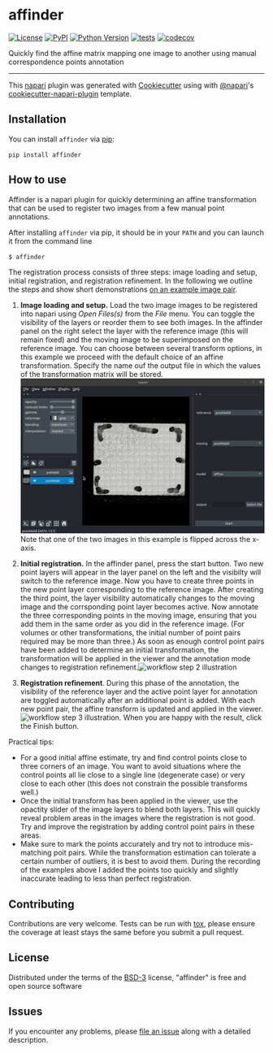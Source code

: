 # affinder

[![License](https://img.shields.io/pypi/l/affinder.svg?color=green)](https://github.com/napari/affinder/raw/main/LICENSE)
[![PyPI](https://img.shields.io/pypi/v/affinder.svg?color=green)](https://pypi.org/project/affinder)
[![Python Version](https://img.shields.io/pypi/pyversions/affinder.svg?color=green)](https://python.org)
[![tests](https://github.com/jni/affinder/workflows/tests/badge.svg)](https://github.com/jni/affinder/actions)
[![codecov](https://codecov.io/gh/jni/affinder/branch/main/graph/badge.svg)](https://codecov.io/gh/jni/affinder)

Quickly find the affine matrix mapping one image to another using manual correspondence points annotation

----------------------------------

This [napari] plugin was generated with [Cookiecutter] using with [@napari]'s [cookiecutter-napari-plugin] template.

<!--
Don't miss the full getting started guide to set up your new package:
https://github.com/napari/cookiecutter-napari-plugin#getting-started

and review the napari docs for plugin developers:
https://napari.org/docs/plugins/index.html
-->

## Installation

You can install `affinder` via [pip]:

    pip install affinder


## How to use

Affinder is a napari plugin for quickly determining an affine transformation that can be used to register two images from a few manual point annotations.

After installing `affinder` via pip, it should be in your `PATH` and you can launch it from the command line

```sh
$ affinder
```


The registration process consists of three steps: image loading and setup, initial registration, and registration refinement. In the following we outline the steps and show short demonstrations [on an example image pair](./example_data/about_example.md).

1. **Image loading and setup.**
Load the two image images to be registered into napari using
_Open Files(s)_ from the _File_ menu. You can toggle the visibility of the layers or reorder them to see both images.
In the affinder panel on the right select the layer with the reference image (this will remain fixed) and the moving image to be superimposed on the reference image. You can choose between several transform options, in this example we proceed with the default choice of an affine transformation. Specify the name ouf the output file in which the values of the transformation matrix will be stored.![workflow step 1 illustration](./illustrations/workflow_step1.gif) Note that one of the two images in this example is flipped across the x-axis.

1. **Initial registration.** In the affinder panel, press the start button. Two new point layers will appear in the layer panel on the left and the visibilty will switch to the reference image.  Now you have to create three points in the new point layer corresponding to the reference image. After creating the third point, the layer visibility automatically changes to the moving image and the corrsponding point layer becomes active. Now annotate the three corresponding points in the moving image, ensuring that you add them in the same order as you did in the reference image. (For volumes or other transformations, the initial number of point pairs required may be more than three.) As soon as enough control point pairs have been added to determine an initial transformation, the transformation will be applied in the viewer and the
annotation mode changes to registration refinement.![workflow step 2 illustration](./illustrations/workflow_step2.gif)


1. **Registration refinement**. During this phase of the annotation, the visibility of the reference layer and the active point layer for annotation are toggled automatically after an additional point is added. With each new point pair, the affine transform is updated and applied in the viewer.![workflow step 3 illustration](./illustrations/workflow_step3.gif). When you are happy with the result, click the Finish button.

Practical tips:

* For a good initial affine estimate, try and find control points close to three corners of an image. You want to avoid situations where the control points all lie close to a single line (degenerate case) or very close to each other (this does not constrain the possible transforms well.)
* Once the initial transform has been applied in the viewer, use the opactity slider of the image layers to blend both layers. This will quickly reveal problem areas in the images where the registration is not good. Try and improve the registration by adding control point pairs in these areas.
* Make sure to mark the points accurately and try not to introduce mis-matching poit pairs. While the transformation estimation can tolerate a certain number of outliers, it is best to avoid them. During the recording of the examples above I added the points too quickly and slightly inaccurate leading to less than perfect registration. 

## Contributing

Contributions are very welcome. Tests can be run with [tox], please ensure
the coverage at least stays the same before you submit a pull request.

## License

Distributed under the terms of the [BSD-3] license,
"affinder" is free and open source software

## Issues

If you encounter any problems, please [file an issue] along with a detailed description.

[napari]: https://github.com/napari/napari
[Cookiecutter]: https://github.com/audreyr/cookiecutter
[@napari]: https://github.com/napari
[MIT]: http://opensource.org/licenses/MIT
[BSD-3]: http://opensource.org/licenses/BSD-3-Clause
[GNU GPL v3.0]: http://www.gnu.org/licenses/gpl-3.0.txt
[GNU LGPL v3.0]: http://www.gnu.org/licenses/lgpl-3.0.txt
[Apache Software License 2.0]: http://www.apache.org/licenses/LICENSE-2.0
[Mozilla Public License 2.0]: https://www.mozilla.org/media/MPL/2.0/index.txt
[cookiecutter-napari-plugin]: https://github.com/napari/cookiecutter-napari-plugin
[file an issue]: https://github.com/jni/affinder/issues
[napari]: https://github.com/napari/napari
[tox]: https://tox.readthedocs.io/en/latest/
[pip]: https://pypi.org/project/pip/
[PyPI]: https://pypi.org/
